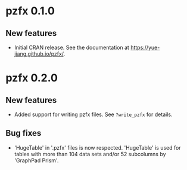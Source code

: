 # pzfx 0.1.0
## New features
* Initial CRAN release. See the documentation at https://yue-jiang.github.io/pzfx/.

# pzfx 0.2.0
## New features
* Added support for writing pzfx files. See `?write_pzfx` for details.

## Bug fixes
* 'HugeTable' in '.pzfx' files is now respected. 'HugeTable' is used for tables with more than 104 data sets and/or 52 subcolumns by 'GraphPad Prism'.

